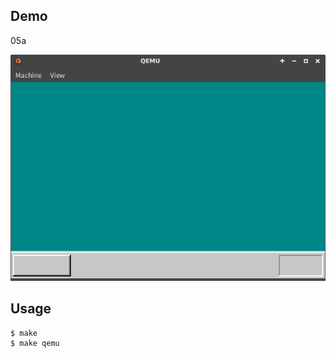 ## Demo

05a

![template](https://github.com/watermelon892/OSPractice/blob/master/05/pic/05a.png)

## Usage

```
$ make
$ make qemu
```
